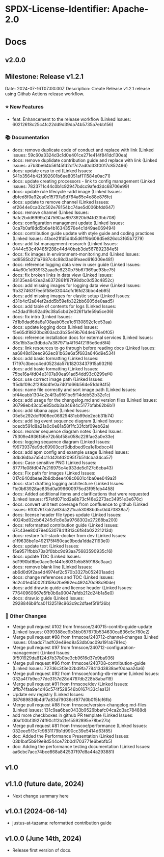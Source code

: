 # SPDX-License-Identifier: Apache-2.0
# Docs

## v2.0.0

## Milestone: Release v1.2.1
Date: 2024-07-16T07:00:00Z
Description: Create Release v1.2.1 release using Github Actions release workflow.

### ⭐️ New Features

- feat: Enhancement to the release workflow (Linked Issues: 60212618c25c4fc22dd9d39da74b5735a7ebb156)

### 📚 Documentation

- docs: remove duplicate code of conduct and replace with link (Linked Issues: 59c60a3324d3c1d0e401ce271e414f841dd130ea)
- docs: remove duplidate contribution guide and replace with link (Linked Issues: a7b3be64b56f45fd2cf7c2ad0d33f0017c852496)
- docs: update crsp to ed (Linked Issues: 541b3564b42f392601b6ee8051af111584e0ac71)
- docs: update creating processors - link to config management (Linked Issues: 7823711c44c0b1c92947bdcc9afed2dc68706e99)
- docs: update rule lifecycle -add image (Linked Issues: dbfed8f0a92ea0c15797a9d764a65c4e88e876fe)
- docs: update to remove channel (Linked Issues: ef2644e0ca02c502e78154bc74ae5d006bfdd647)
- docs: remove channel (Linked Issues: 9afc2bdd6999a247590aa8973920b94fd23bb708)
- docs: configuration managment update (Linked Issues: 0ca7b0af8dd5b6a4b16343576e4c1d49ae069494)
- docs: contribution guide update with style guide and coding practices (Linked Issues: 4face21fd5d4b5d61f9b609d5e826dc3f65b7279)
- docs: add list management research (Linked Issues: 0444c53c49485f288c44d40beb3de567892384e5)
- docs: fix images in environment-monitoring.md (Linked Issues: bd9585b221a7687c4c98d3ad6feaed616306e481)
- docs: reference logging data view in user guide (Linked Issues: 44a60c1d939f32aaa9e8230b75b67369ac93be75)
- docs: fix broken links in data view (Linked Issues: 83135ea642ea2a6372861f87f98dbc0d53c4852c)
- docs: add missing images for logging data view (Linked Issues: ffb327463f7ee5f58e03044cfc16fd23bbc4eb95)
- docs: add missing images for elastic setup (Linked Issues: d31b4cf2a84ef2add5b59efb322bb6605de0aad5)
- docs: add table of contents for logs (Linked Issues: e42dad19c92ad9c38a5cbd2e02611a1e59a5ce36)
- docs: fix intro (Linked Issues: 7d1b9dad6da6a108aab05ca1c6130892c1ce53aa)
- docs: update logging docs (Linked Issues: f5e65df8820bc803acb3b25e19b7644eb76e0f05)
- docs: reference installation docs for external services (Linked Issues: 83c15b3ad3dbda7a387971a4f164f2195e6ed8f4)
- docs: link resources to go through before reading docs (Linked Issues: aa6848d12eec962ec81b63e6a5f683a646d9e534)
- docs: add basic formatting (Linked Issues: 17197c3becc4ed0523da57b18203437915a932f6)
- docs: add basic formatting (Linked Issues: 75be16a4fd04e3107a90ea91ad54dd93c0299ef4)
- docs: use correct image path (Linked Issues: ff5dbf09c2f298d4fe0a7401d66b564e51dd94f5)
- docs: name file correctly and sort image path (Linked Issues: bf44eabb1304c2c4f3a9f61be5f14ddb52b32e1c)
- docs: add usage for the changelog.md and version files (Linked Issues: 36798eb43cb5e85bdb3a34684c5177bfab62b6b1)
- docs: add kibana apps (Linked Issues: 05e5c292dcff908ec06825481cb99de2ecb31b74)
- docs: add log event sequence diagram (Linked Issues: bcecb591d8a21a0c0e81a58f1fc33fcbf09eb62a)
- docs: reorder sequence diagram notes (Linked Issues: 75309e4936f56e72b5bf58c058c228fae2a0e33e)
- docs: logging sequence diagram (Linked Issues: f9973937de9dc69903ccf0dbdbed9ca1e1bdbcc4)
- docs: add apm config and example usage (Linked Issues: 3dbd64ba7a54c11d42bfd2095f7b51dcba34ca57)
- docs: Case sensitive PNG (Linked Issues: 8777fe08fd047e216975c4e933de5d127c6cba43)
- docs: Fix path for images (Linked Issues: 017c640dbeae2b8dbdee408c0601c4ba0ee049a2)
- docs: start drafting logging architecture (Linked Issues: f1c0b63928ac835d0a096600975cd3f95fcb4458)
- docs: Added additional items and clarifications that were requested (Linked Issues: f57efd071cd2a8b73cf48e2273ac34951e3e676c)
- docs: convert unit test coverage from confluence to github (Linked Issues: 6f0076f7a52a63da221ca53088bd5c0d470838a7)
- docs: license header file types update (Linked Issues: 4024bd02cb64245d1c8e3a9768302e27268ba200)
- docs: reformatted contribution guide (Linked Issues: 67c43ee80d79e05307841f813c6f84b02221213d)
- docs: restore full-stack-docker from dev (Linked Issues: e1f9638be1e492175f450cac9bcda1dda21193e0)
- docs: update text (Linked Issues: 15a9571fbbb73a0f0bbc9d93aa75683590935c16)
- docs: update TOC (Linked Issues: 5d1990bf8bc0ace3ef44fe8031b5b859168c3aac)
- docs: remove blank line (Linked Issues: ab6d0d9f2aa4d4974ef2c570b3327b052401aadc)
- docs: change references and TOC (Linked Issues: 9c2c01e45002fd159a2be992ec492470c98c90de)
- docs: add draw.io guide and license header (Linked Issues: 77640960667e5fb0b6a90047afdb212d24b1a5e0)
- docs: draw.io guide (Linked Issues: 2928846b9fca01132519c963c9c2dfaef5f9f26b)

### 📝 Other Changes

- Merge pull request #102 from frmscoe/240715-contrib-guide-update (Linked Issues: 0399388ec9b3bb057673b534630ca836c5c760e2)
- Merge pull request #98 from frmscoe/240712-channel-changes (Linked Issues: 01aadc71adf02e49ed8a53db0ac09a191ab781ec)
- Merge pull request #97 from frmscoe/240712-configuration-management (Linked Issues: 3f501929da8124d7b37b0be3cb9616d37e9ba936)
- Merge pull request #96 from frmscoe/240708-contribution-guide (Linked Issues: 727d6c3f3e02bd9fa778413d3838aef0daaa24a6)
- Merge pull request #92 from frmscoe/config-db-rename (Linked Issues: 032a4f7b9ec77de3157d28d4797db228b8abaf19)
- Merge pull request #91 from frmscoe/dev (Linked Issues: 3ffb74faa9a4d46c574f528546b0167433c1ea13)
- Update env registry (Linked Issues: 387689836b4df7a83d79036cf877d0b0f5fcf6fb)
- Merge pull request #88 from frmscoe/version-changelog.md-files (Linked Issues: 131c9aa6bac0433b9526bbafc04ca2d3ac78488d)
- add more checkboxes in github PR template (Linked Issues: d0af00bf39274f90c1f2b2fe15592895e78be27b)
- Merge pull request #81 from frmscoe/performance (Linked Issues: 032eee5f3c7c9831179b1d990cc39e5414d63f85)
- doc: Added the Performance Presentation (Linked Issues: 03b1baf5b919e8d544ce72b0d1703771e6bebfb5)
- doc: Adding the performance testing documentation (Linked Issues: aa6cbc7acc74bce868a842537f97d8a44a293881)


## v1.0

## v1.1.0 (future date, 2024)

* Next change summary here

## v1.0.1 (2024-06-14)

* justus-at-tazama: reformatted contribution guide

## v1.0.0 (June 14th, 2024)

* Release first version of docs.
